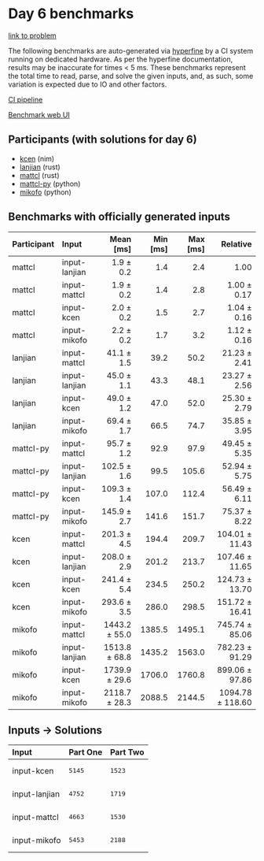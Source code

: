 # Day 6 benchmarks

[link to problem](https://adventofcode.com/2024/day/6)

The following benchmarks are auto-generated via
[hyperfine](https://github.com/sharkdp/hyperfine) by a CI system running on
dedicated hardware. As per the hyperfine documentation, results may be
inaccurate for times < 5 ms. These benchmarks represent the total time to read,
parse, and solve the given inputs, and, as such, some variation is expected due
to IO and other factors.

[CI pipeline](http://ci.papercode.net:8080/teams/main/pipelines/aoc2024)

[Benchmark web UI](https://aoc.ancalagon.black)


## Participants (with solutions for day 6)

- [kcen](https://github.com/kcen/aoc2024) (nim)
- [lanjian](https://github.com/lanjian/aoc-2024) (rust)
- [mattcl](https://github.com/mattcl/aoc2024) (rust)
- [mattcl-py](https://github.com/mattcl/aoc2024-py) (python)
- [mikofo](https://github.com/mikofo/aoc2024) (python)


## Benchmarks with officially generated inputs

| Participant | Input | Mean [ms] | Min [ms] | Max [ms] | Relative |
|:---|:---|---:|---:|---:|---:|
| mattcl | input-lanjian | 1.9 ± 0.2 | 1.4 | 2.4 | 1.00 |
| mattcl | input-mattcl | 1.9 ± 0.2 | 1.4 | 2.8 | 1.00 ± 0.17 |
| mattcl | input-kcen | 2.0 ± 0.2 | 1.5 | 2.7 | 1.04 ± 0.16 |
| mattcl | input-mikofo | 2.2 ± 0.2 | 1.7 | 3.2 | 1.12 ± 0.16 |
| lanjian | input-mattcl | 41.1 ± 1.5 | 39.2 | 50.2 | 21.23 ± 2.41 |
| lanjian | input-lanjian | 45.0 ± 1.1 | 43.3 | 48.1 | 23.27 ± 2.56 |
| lanjian | input-kcen | 49.0 ± 1.2 | 47.0 | 52.0 | 25.30 ± 2.79 |
| lanjian | input-mikofo | 69.4 ± 1.7 | 66.5 | 74.7 | 35.85 ± 3.95 |
| mattcl-py | input-mattcl | 95.7 ± 1.2 | 92.9 | 97.9 | 49.45 ± 5.35 |
| mattcl-py | input-lanjian | 102.5 ± 1.6 | 99.5 | 105.6 | 52.94 ± 5.75 |
| mattcl-py | input-kcen | 109.3 ± 1.4 | 107.0 | 112.4 | 56.49 ± 6.11 |
| mattcl-py | input-mikofo | 145.9 ± 2.7 | 141.6 | 151.7 | 75.37 ± 8.22 |
| kcen | input-mattcl | 201.3 ± 4.5 | 194.4 | 209.7 | 104.01 ± 11.43 |
| kcen | input-lanjian | 208.0 ± 2.9 | 201.2 | 213.7 | 107.46 ± 11.65 |
| kcen | input-kcen | 241.4 ± 5.4 | 234.5 | 250.2 | 124.73 ± 13.70 |
| kcen | input-mikofo | 293.6 ± 3.5 | 286.0 | 298.5 | 151.72 ± 16.41 |
| mikofo | input-mattcl | 1443.2 ± 55.0 | 1385.5 | 1495.1 | 745.74 ± 85.06 |
| mikofo | input-lanjian | 1513.8 ± 68.8 | 1435.2 | 1563.0 | 782.23 ± 91.29 |
| mikofo | input-kcen | 1739.9 ± 29.6 | 1706.0 | 1760.8 | 899.06 ± 97.86 |
| mikofo | input-mikofo | 2118.7 ± 28.3 | 2088.5 | 2144.5 | 1094.78 ± 118.60 |


## Inputs -> Solutions

| Input | Part One | Part Two |
|:---|:---|:---|
|input-kcen|<pre>5145</pre>|<pre>1523</pre>|
|input-lanjian|<pre>4752</pre>|<pre>1719</pre>|
|input-mattcl|<pre>4663</pre>|<pre>1530</pre>|
|input-mikofo|<pre>5453</pre>|<pre>2188</pre>|